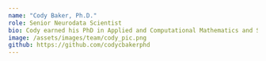 ```yaml
---
name: "Cody Baker, Ph.D."
role: Senior Neurodata Scientist
bio: Cody earned his PhD in Applied and Computational Mathematics and Statistics (ACMS) at the University of Notre Dame while working in the [Rosenbaum Group](https://www3.nd.edu/~rrosenb1/ndcnd.html){: style="color: blue;"} for Theoretical and Computational Neuroscience. His thesis focused on inference problems for second-order moments of activity in biological neural networks, including spike-time correlations, balance regimes, and synaptic structure. In particular, his primary interests focus on information processing and flow through biophysical neural models, which can eventually allow a thorough understanding of high-level cognitive function.
image: /assets/images/team/cody_pic.png
github: https://github.com/codycbakerphd
---
```

